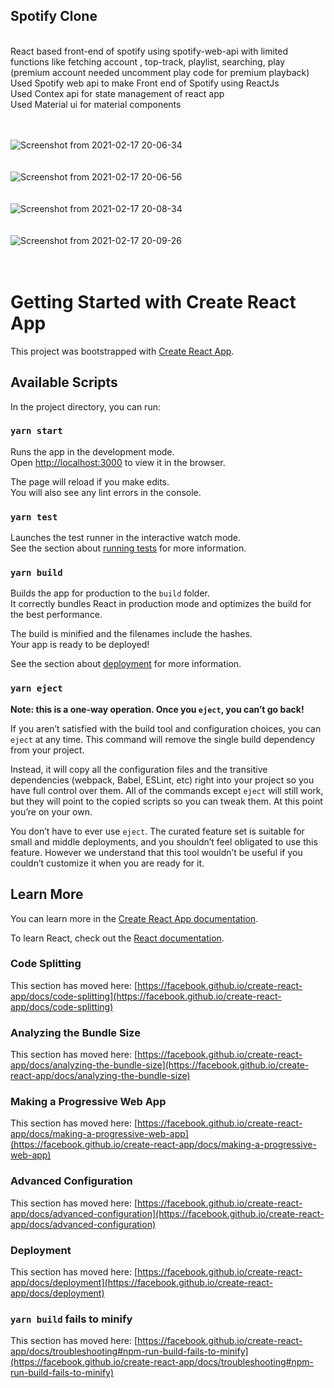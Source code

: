 ## Spotify Clone
<br/>
React based front-end of spotify using spotify-web-api with limited functions like fetching account , top-track, playlist, searching, play (premium account needed uncomment play code for premium playback)
<br/>
Used Spotify web api to make Front end of Spotify using ReactJs 
<br/>
Used Contex api for state management of react app
<br/>
Used Material ui for material components
<br/>
<br/>
<br/>

![Screenshot from 2021-02-17 20-06-34](https://user-images.githubusercontent.com/35651201/108219817-177e1180-715c-11eb-81b1-f1fba9e6712e.png)
<br/>
<br/>
<br/>
![Screenshot from 2021-02-17 20-06-56](https://user-images.githubusercontent.com/35651201/108219848-1d73f280-715c-11eb-92cd-1161944c5ff7.png)
<br/>
<br/>
<br/>
![Screenshot from 2021-02-17 20-08-34](https://user-images.githubusercontent.com/35651201/108219872-25cc2d80-715c-11eb-9446-be43a634724a.png)
<br/>
<br/>
<br/>
![Screenshot from 2021-02-17 20-09-26](https://user-images.githubusercontent.com/35651201/108219896-2d8bd200-715c-11eb-90b1-cde44a164237.png)
<br/>
<br/>
<br/>
# Getting Started with Create React App

This project was bootstrapped with [Create React App](https://github.com/facebook/create-react-app).

## Available Scripts

In the project directory, you can run:

### `yarn start`

Runs the app in the development mode.\
Open [http://localhost:3000](http://localhost:3000) to view it in the browser.

The page will reload if you make edits.\
You will also see any lint errors in the console.

### `yarn test`

Launches the test runner in the interactive watch mode.\
See the section about [running tests](https://facebook.github.io/create-react-app/docs/running-tests) for more information.

### `yarn build`

Builds the app for production to the `build` folder.\
It correctly bundles React in production mode and optimizes the build for the best performance.

The build is minified and the filenames include the hashes.\
Your app is ready to be deployed!

See the section about [deployment](https://facebook.github.io/create-react-app/docs/deployment) for more information.

### `yarn eject`

**Note: this is a one-way operation. Once you `eject`, you can’t go back!**

If you aren’t satisfied with the build tool and configuration choices, you can `eject` at any time. This command will remove the single build dependency from your project.

Instead, it will copy all the configuration files and the transitive dependencies (webpack, Babel, ESLint, etc) right into your project so you have full control over them. All of the commands except `eject` will still work, but they will point to the copied scripts so you can tweak them. At this point you’re on your own.

You don’t have to ever use `eject`. The curated feature set is suitable for small and middle deployments, and you shouldn’t feel obligated to use this feature. However we understand that this tool wouldn’t be useful if you couldn’t customize it when you are ready for it.

## Learn More

You can learn more in the [Create React App documentation](https://facebook.github.io/create-react-app/docs/getting-started).

To learn React, check out the [React documentation](https://reactjs.org/).

### Code Splitting

This section has moved here: [https://facebook.github.io/create-react-app/docs/code-splitting](https://facebook.github.io/create-react-app/docs/code-splitting)

### Analyzing the Bundle Size

This section has moved here: [https://facebook.github.io/create-react-app/docs/analyzing-the-bundle-size](https://facebook.github.io/create-react-app/docs/analyzing-the-bundle-size)

### Making a Progressive Web App

This section has moved here: [https://facebook.github.io/create-react-app/docs/making-a-progressive-web-app](https://facebook.github.io/create-react-app/docs/making-a-progressive-web-app)

### Advanced Configuration

This section has moved here: [https://facebook.github.io/create-react-app/docs/advanced-configuration](https://facebook.github.io/create-react-app/docs/advanced-configuration)

### Deployment

This section has moved here: [https://facebook.github.io/create-react-app/docs/deployment](https://facebook.github.io/create-react-app/docs/deployment)

### `yarn build` fails to minify

This section has moved here: [https://facebook.github.io/create-react-app/docs/troubleshooting#npm-run-build-fails-to-minify](https://facebook.github.io/create-react-app/docs/troubleshooting#npm-run-build-fails-to-minify)
